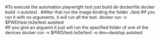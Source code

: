 #To execute the automation playwright test just build de dockerfile
docker build -t autotest .
#After that run the image binding the folder ./test 
#If you run it with no arguments, it will run all the test.
docker run  -v $PWD/test:/e2e/test autotest  
#If you give an arguemt it just will run the specified folder of one of the devices
docker run -v $PWD/test:/e2e/test -e dev=desktop autotest  